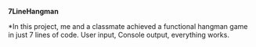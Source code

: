 **7LineHangman**

*In this project, me and a classmate achieved a functional hangman game in just 7 lines of code. User input, Console output, everything works.
